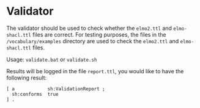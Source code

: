 # Validator

The validator should be used to check whether the `elmo2.ttl` and `elmo-shacl.ttl` files are correct.
For testing purposes, the files in the `/vocabulary/examples` directory are used to check the `elmo2.ttl` and `elmo-shacl.ttl` files.

Usage: `validate.bat` or `validate.sh`

Results will be logged in the file `report.ttl`, you would like to have the following result:

	[ a            sh:ValidationReport ;
	  sh:conforms  true
	] .
